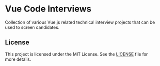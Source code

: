 # Vue Code Interviews

Collection of various Vue.js related technical interview projects that can be used to screen candidates.

## License

This project is licensed under the MIT License. See the [LICENSE](LICENSE.txt) file for more details.